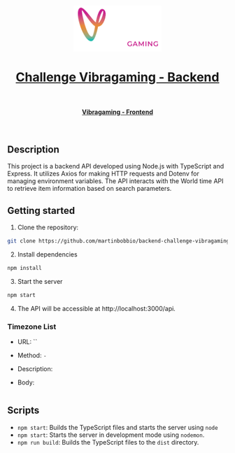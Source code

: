 <h1 align="center">
  <br>
<img src="https://raw.githubusercontent.com/martinbobbio/frontend-challenge-vibragaming/master/src/assets/images/branding/vibragaming.png" width="200">
  <br><br>
  <a href="https://backend-challenge-vibragaming.vercel.app/">
  Challenge Vibragaming - Backend
  </a>
  <br>
  <br>
</h1>
<h4 align="center">
  <a href="https://github.com/martinbobbio/frontend-challenge-vibragaming">Vibragaming - Frontend</a>
</h4>
<br>

## Description

This project is a backend API developed using Node.js with TypeScript and Express. It utilizes Axios for making HTTP requests and Dotenv for managing environment variables. The API interacts with the World time API to retrieve item information based on search parameters.

## Getting started

1. Clone the repository:

```bash
git clone https://github.com/martinbobbio/backend-challenge-vibragaming
```

2. Install dependencies

```bash
npm install
```

3. Start the server

```bash
npm start
```

4. The API will be accessible at http://localhost:3000/api.

### Timezone List

- URL: ``
- Method: `-`
- Description:

- Body:

```JSON

```

## Scripts

- `npm start`: Builds the TypeScript files and starts the server using `node`
- `npm start`: Starts the server in development mode using `nodemon`.
- `npm run build`: Builds the TypeScript files to the `dist` directory.
